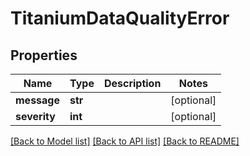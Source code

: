 # TitaniumDataQualityError


## Properties
Name | Type | Description | Notes
------------ | ------------- | ------------- | -------------
**message** | **str** |  | [optional] 
**severity** | **int** |  | [optional] 

[[Back to Model list]](../README.md#documentation-for-models) [[Back to API list]](../README.md#documentation-for-api-endpoints) [[Back to README]](../README.md)


